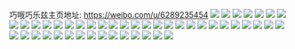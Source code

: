 巧哦巧乐兹主页地址: https://weibo.com/u/6289235454 
![](https://wx4.sinaimg.cn/mw2000/006RCZrwly1h9dobeyyjlj31o0280x6p.jpg) 
![](https://wx4.sinaimg.cn/mw2000/006RCZrwly1h9dobcqszdj31o0280u0x.jpg) 
![](https://wx4.sinaimg.cn/mw2000/006RCZrwly1h9dobdv2phj31o0280u0x.jpg) 
![](https://wx4.sinaimg.cn/mw2000/006RCZrwly1h9doe7mzy0j31o0280u0x.jpg) 
![](https://wx4.sinaimg.cn/mw2000/006RCZrwly1h9dobhfy0oj31o02801ky.jpg) 
![](https://wx4.sinaimg.cn/mw2000/006RCZrwly1h9dobbefmwj31o02807wi.jpg) 
![](https://wx4.sinaimg.cn/mw2000/006RCZrwly1h9dobis748j31o02804qq.jpg) 
![](https://wx4.sinaimg.cn/mw2000/006RCZrwly1h9dobjvq3jj31o02801ky.jpg) 
![](https://wx4.sinaimg.cn/mw2000/006RCZrwly1h9doe944maj31o02801ky.jpg) 
![](https://wx4.sinaimg.cn/mw2000/006RCZrwly1h9dobl8eayj31o02804qq.jpg) 
![](https://wx4.sinaimg.cn/mw2000/006RCZrwly1h9dofpl31gj31iq20yhdt.jpg) 
![](https://wx4.sinaimg.cn/mw2000/006RCZrwly1h9doftb5t7j31o0280qv5.jpg) 
![](https://wx4.sinaimg.cn/mw2000/006RCZrwly1h9dofukiz2j31o0280u0x.jpg) 
![](https://wx4.sinaimg.cn/mw2000/006RCZrwly1h9dofolh8fj31o0280u0x.jpg) 
![](https://wx4.sinaimg.cn/mw2000/006RCZrwly1h8t2jour5vj30sg1c0qmn.jpg) 
![](https://wx4.sinaimg.cn/mw2000/006RCZrwly1h8t2jpcytoj30sg1bdk3e.jpg) 
![](https://wx4.sinaimg.cn/mw2000/006RCZrwly1h8t2jpurevj30sg1c0qnf.jpg) 
![](https://wx4.sinaimg.cn/mw2000/006RCZrwly1h8t2jqd47jj30sg1c0nhx.jpg) 
![](https://wx4.sinaimg.cn/mw2000/006RCZrwly1h8t2jrcvdqj30sg1c04jk.jpg) 
![](https://wx4.sinaimg.cn/mw2000/006RCZrwly1h8t2jqvo9bj30sg1c0h5h.jpg) 
![](https://wx4.sinaimg.cn/mw2000/006RCZrwly1h76un0t4emj30sg1kwhcj.jpg) 
![](https://wx4.sinaimg.cn/mw2000/006RCZrwly1h76un6n4j8j30sg1kvabb.jpg) 
![](https://wx4.sinaimg.cn/mw2000/006RCZrwly1h76umo6shvj30sg35snpd.jpg) 
![](https://wx4.sinaimg.cn/mw2000/006RCZrwly1h76upfgcewj335s35se84.jpg) 
![](https://wx4.sinaimg.cn/mw2000/006RCZrwly1h76ur7n0suj335s35sqv8.jpg) 
![](https://wx4.sinaimg.cn/mw2000/006RCZrwly1h76urnfl9yj335s35s4qw.jpg) 
![](https://wx4.sinaimg.cn/mw2000/006RCZrwly1h76urqc06cj30sg2dc0wf.jpg) 
![](https://wx4.sinaimg.cn/mw2000/006RCZrwly1h76urub5i1j31vb1vb1ky.jpg) 
![](https://wx4.sinaimg.cn/mw2000/006RCZrwly1h76urzpx2qj31sc1sce82.jpg) 
![](https://wx4.sinaimg.cn/mw2000/006RCZrwly1h5tvy8kehhj30u013z123.jpg) 
![](https://wx4.sinaimg.cn/mw2000/006RCZrwly1h5tvy95npaj30u00u0430.jpg) 
![](https://wx4.sinaimg.cn/mw2000/006RCZrwly1h5tvy448w4j30sg1udk52.jpg) 
![](https://wx4.sinaimg.cn/mw2000/006RCZrwly1h5tvy00e5hj30sg2dch43.jpg) 
![](https://wx4.sinaimg.cn/mw2000/006RCZrwly1h5tvy5or9aj30sg2dcqod.jpg) 
![](https://wx4.sinaimg.cn/mw2000/006RCZrwly1h5tvy6zj4mj30sg23u4fi.jpg) 
![](https://wx4.sinaimg.cn/mw2000/006RCZrwly1h5tvy169ydj30sg1udapv.jpg) 
![](https://wx4.sinaimg.cn/mw2000/006RCZrwly1h5tvy2wrzgj30sg2rkaw0.jpg) 
![](https://wx4.sinaimg.cn/mw2000/006RCZrwly1h5tvy7rthpj30u016x7ek.jpg) 
![](https://wx4.sinaimg.cn/mw2000/006RCZrwly1h0dd25fsh9j31d82yikjl.jpg) 
![](https://wx4.sinaimg.cn/mw2000/006RCZrwly1h0dd27argij30wi1yc1d3.jpg) 
![](https://wx4.sinaimg.cn/mw2000/006RCZrwly1h0dd2apvgxj31d82yihdt.jpg) 
![](https://wx4.sinaimg.cn/mw2000/006RCZrwly1h0dd2gh7ppj31d82yikjl.jpg) 
![](https://wx4.sinaimg.cn/mw2000/006RCZrwly1h0dd2c368nj31d82yi4qp.jpg) 
![](https://wx4.sinaimg.cn/mw2000/006RCZrwly1h0dd2cmk80j30wi1yck3d.jpg) 
![](https://wx4.sinaimg.cn/mw2000/006RCZrwly1gz1tmo488jj31if20k1kx.jpg) 
![](https://wx4.sinaimg.cn/mw2000/006RCZrwly1gz1tmpcfz9j31l924c7wh.jpg) 
![](https://wx4.sinaimg.cn/mw2000/006RCZrwly1gz1tmnj2dzj32801o07wh.jpg) 
